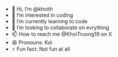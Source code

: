 - 👋 Hi, I’m @khoith
- 👀 I’m interested in coding
- 🌱 I’m currently learning to code
- 💞️ I’m looking to collaborate on evrything
- 📫 How to reach me @KhoiTruong19 on X
- 😄 Pronouns: Koi  
- ⚡ Fun fact: Not fun at all

<!---
khoith/khoith is a ✨ special ✨ repository because its `README.md` (this file) appears on your GitHub profile.
You can click the Preview link to take a look at your changes.
--->
